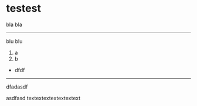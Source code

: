 testest
=======

bla bla
* * *
blu blu

1. a
2. b

- dfdf
- - -
dfadasdf

asdfasd
textextextextextextext